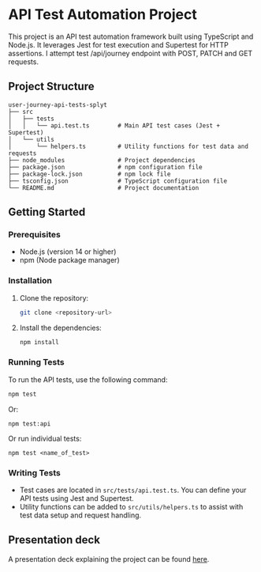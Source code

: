 # API Test Automation Project

This project is an API test automation framework built using TypeScript and Node.js. It leverages Jest for test execution and Supertest for HTTP assertions. I attempt test /api/journey endpoint with POST, PATCH and GET requests.

## Project Structure

```
user-journey-api-tests-splyt
├── src
│   ├── tests
│   │   └── api.test.ts        # Main API test cases (Jest + Supertest)
│   └── utils
│       └── helpers.ts         # Utility functions for test data and requests
├── node_modules               # Project dependencies
├── package.json               # npm configuration file
├── package-lock.json          # npm lock file
├── tsconfig.json              # TypeScript configuration file
└── README.md                  # Project documentation
```

## Getting Started

### Prerequisites

- Node.js (version 14 or higher)
- npm (Node package manager)

### Installation

1. Clone the repository:

   ```bash
   git clone <repository-url>
   ```

2. Install the dependencies:

   ```bash
   npm install
   ```

### Running Tests

To run the API tests, use the following command:

```bash
npm test
```

Or:

```
npm test:api
```

Or run individual tests:

```
npm test <name_of_test>
```

### Writing Tests

- Test cases are located in `src/tests/api.test.ts`. You can define your API tests using Jest and Supertest.
- Utility functions can be added to `src/utils/helpers.ts` to assist with test data setup and request handling.

## Presentation deck

A presentation deck explaining the project can be found [here](https://docs.google.com/presentation/d/1wHHqtE6UjXX1G7E-ox4f7Y__hzUi9hW3HYmCogBKRPo/edit?usp=sharing).
